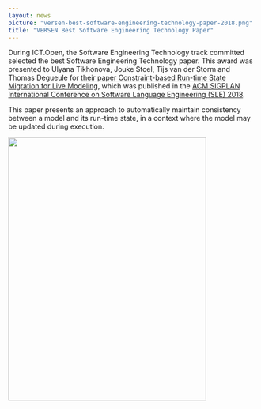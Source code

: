 ```yaml
---
layout: news
picture: "versen-best-software-engineering-technology-paper-2018.png"
title: "VERSEN Best Software Engineering Technology Paper"
---
```


<p>During ICT.Open, the Software Engineering Technology track committed selected the best Software Engineering Technology paper. This award was presented to Ulyana Tikhonova, Jouke Stoel, Tijs van der Storm and Thomas Degueule for <a href="https://www.versen.nl/downloads/614">their paper Constraint-based Run-time State Migration for Live Modeling</a>, which was published in the <a href="http://www.sleconf.org/">ACM SIGPLAN International Conference on Software Language Engineering (SLE) 2018</a>.</p>

<p>This paper presents an approach to automatically maintain consistency between a model and its run-time state, in a context where the model may be updated during execution.</p>

<p><img alt="" src="/images/2019-03-19_15.57.10.jpg?style=original&amp;1553248901" style="height:533px; width:400px" /></p>

		